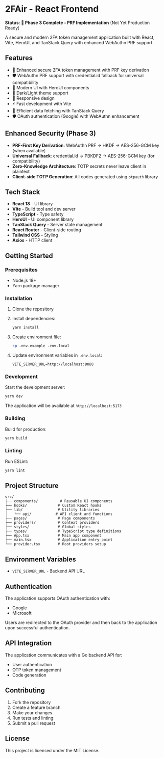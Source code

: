 # 2FAir - React Frontend

**Status**: 🚧 **Phase 3 Complete - PRF Implementation** (Not Yet Production Ready)

A secure and modern 2FA token management application built with React, Vite, HeroUI, and TanStack Query with enhanced WebAuthn PRF support.

## Features

- 🔐 Enhanced secure 2FA token management with PRF key derivation
- 🛡️ WebAuthn PRF support with credential.id fallback for universal compatibility
- 🎨 Modern UI with HeroUI components
- 🌙 Dark/Light theme support
- 📱 Responsive design
- ⚡ Fast development with Vite
- 🔄 Efficient data fetching with TanStack Query
- 🛡️ OAuth authentication (Google) with WebAuthn enhancement

## Enhanced Security (Phase 3)

- **PRF-First Key Derivation**: WebAuthn PRF → HKDF → AES-256-GCM key (when available)
- **Universal Fallback**: credential.id → PBKDF2 → AES-256-GCM key (for compatibility)
- **Zero-Knowledge Architecture**: TOTP secrets never leave client in plaintext
- **Client-side TOTP Generation**: All codes generated using `otpauth` library

## Tech Stack

- **React 18** - UI library
- **Vite** - Build tool and dev server
- **TypeScript** - Type safety
- **HeroUI** - UI component library
- **TanStack Query** - Server state management
- **React Router** - Client-side routing
- **Tailwind CSS** - Styling
- **Axios** - HTTP client

## Getting Started

### Prerequisites

- Node.js 18+ 
- Yarn package manager

### Installation

1. Clone the repository
2. Install dependencies:
   ```bash
   yarn install
   ```

3. Create environment file:
   ```bash
   cp .env.example .env.local
   ```

4. Update environment variables in `.env.local`:
   ```
   VITE_SERVER_URL=http://localhost:8080
   ```

### Development

Start the development server:

```bash
yarn dev
```

The application will be available at `http://localhost:5173`

### Building

Build for production:

```bash
yarn build
```

### Linting

Run ESLint:

```bash
yarn lint
```

## Project Structure

```
src/
├── components/          # Reusable UI components
├── hooks/              # Custom React hooks
├── lib/                # Utility libraries
│   └── api/           # API client and functions
├── pages/              # Page components
├── providers/          # Context providers
├── styles/             # Global styles
├── types/              # TypeScript type definitions
├── App.tsx             # Main app component
├── main.tsx            # Application entry point
└── provider.tsx        # Root providers setup
```

## Environment Variables

- `VITE_SERVER_URL` - Backend API URL

## Authentication

The application supports OAuth authentication with:
- Google
- Microsoft

Users are redirected to the OAuth provider and then back to the application upon successful authentication.

## API Integration

The application communicates with a Go backend API for:
- User authentication
- OTP token management
- Code generation

## Contributing

1. Fork the repository
2. Create a feature branch
3. Make your changes
4. Run tests and linting
5. Submit a pull request

## License

This project is licensed under the MIT License.
